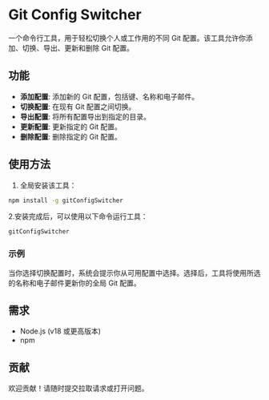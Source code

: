 # Git Config Switcher

一个命令行工具，用于轻松切换个人或工作用的不同 Git 配置。该工具允许你添加、切换、导出、更新和删除 Git 配置。

## 功能

- **添加配置**: 添加新的 Git 配置，包括键、名称和电子邮件。
- **切换配置**: 在现有 Git 配置之间切换。
- **导出配置**: 将所有配置导出到指定的目录。
- **更新配置**: 更新指定的 Git 配置。
- **删除配置**: 删除指定的 Git 配置。

## 使用方法

1. 全局安装该工具：

```bash
npm install -g gitConfigSwitcher
```

2.安装完成后，可以使用以下命令运行工具：

```bash
gitConfigSwitcher
```

### 示例

当你选择切换配置时，系统会提示你从可用配置中选择。选择后，工具将使用所选的名称和电子邮件更新你的全局 Git 配置。

## 需求

- Node.js (v18 或更高版本)
- npm

## 贡献

欢迎贡献！请随时提交拉取请求或打开问题。